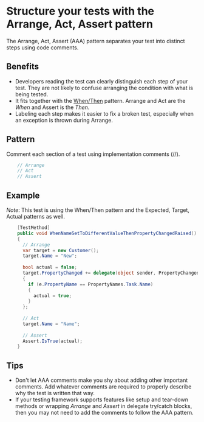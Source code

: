 <link href="//maxcdn.bootstrapcdn.com/font-awesome/4.7.0/css/font-awesome.min.css" rel="stylesheet">

### [<i class="fa fa-home"></i>](README.md)

# Structure your tests with the Arrange, Act, Assert pattern

The Arrange, Act, Assert (AAA) pattern separates your test into distinct steps using code comments.

## Benefits

- Developers reading the test can clearly distinguish each step of your test.  They are not likely to confuse arranging the condition with what is being tested.
- It fits together with the [When/Then](WhenThen.md) pattern.  Arrange and Act are the *When* and Assert is the *Then*.
- Labeling each step makes it easier to fix a broken test, especially when an exception is thrown during Arrange.

## Pattern

Comment each section of a test using implementation comments (//).

``` C#
    // Arrange
    // Act
    // Assert
```

## Example

*Note*: This test is using the When/Then pattern and the Expected, Target, Actual patterns as well.

``` C#
    [TestMethod]
    public void WhenNameSetToDifferentValueThenPropertyChangedRaised()
    {
      // Arrange            
      var target = new Customer();
      target.Name = "New";
    
      bool actual = false;
      target.PropertyChanged += delegate(object sender, PropertyChangedEventArgs e)
      {
        if (e.PropertyName == PropertyNames.Task.Name)
        {
          actual = true;
        }
      };
    
      // Act
      target.Name = "Name";
    
      // Assert            
      Assert.IsTrue(actual);
    }
```

## Tips

- Don't let AAA comments make you shy about adding other important comments. Add whatever comments are required to properly describe why the test is written that way.
- If your testing framework supports features like setup and tear-down methods or wrapping *Arrange* and *Assert* in delegate try/catch blocks, then you may not need to add the comments to follow the AAA pattern.